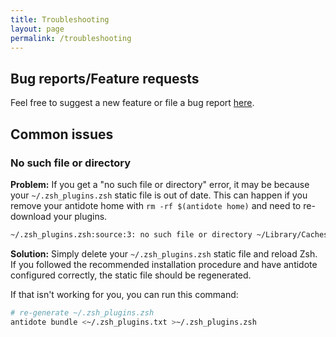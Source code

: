 ```yaml
---
title: Troubleshooting
layout: page
permalink: /troubleshooting
---
```


## Bug reports/Feature requests

Feel free to suggest a new feature or file a bug report [here](https://github.com/mattmc3/antidote/issues).

## Common issues

### No such file or directory

**Problem:** If you get a "no such file or directory" error, it may be because your `~/.zsh_plugins.zsh` static file is out of date. This can happen if you remove your antidote home with `rm -rf $(antidote home)` and need to re-download your plugins.

```zsh
~/.zsh_plugins.zsh:source:3: no such file or directory ~/Library/Caches/antidote/https-COLON--SLASH--SLASH-github.com-SLASH-zsh-users-SLASH-zsh-autosuggestions/zsh-autosuggestions.plugin.zsh
```

**Solution:** Simply delete your `~/.zsh_plugins.zsh` static file and reload Zsh. If you followed the recommended installation procedure and have antidote configured correctly, the static file should be regenerated.

If that isn't working for you, you can run this command:

```zsh
# re-generate ~/.zsh_plugins.zsh
antidote bundle <~/.zsh_plugins.txt >~/.zsh_plugins.zsh
```
